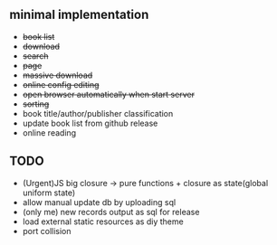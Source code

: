 ## minimal implementation
- ~~book list~~
- ~~download~~
- ~~search~~
- ~~page~~
- ~~massive download~~
- ~~online config editing~~
- ~~open browser automatically when start server~~
- ~~sorting~~
- book title/author/publisher classification
- update book list from github release
- online reading

## TODO
- (Urgent)JS big closure -> pure functions + closure as state(global uniform state)
- allow manual update db by uploading sql
- (only me) new records output as sql for release
- load external static resources as diy theme
- port collision